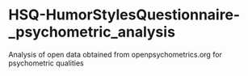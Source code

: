 # HSQ-HumorStylesQuestionnaire-_psychometric_analysis
Analysis of open data obtained from openpsychometrics.org for psychometric qualities
